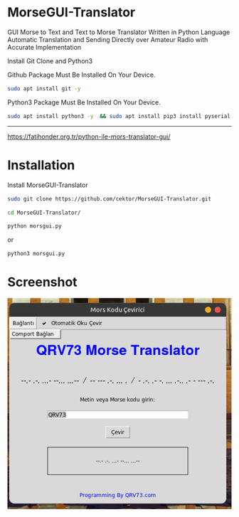 # MorseGUI-Translator
GUI Morse to Text and Text to Morse Translator Written in Python Language Automatic Translation and Sending Directly over Amateur Radio with Accurate Implementation

Install Git Clone and Python3

Github Package Must Be Installed On Your Device.
```bash
sudo apt install git -y
```

Python3 Package Must Be Installed On Your Device.
```bash
sudo apt install python3 -y  && sudo apt install pip3 install pyserial

```

----------------------------------
https://fatihonder.org.tr/python-ile-mors-translator-gui/

# Installation
Install MorseGUI-Translator
```bash
sudo git clone https://github.com/cektor/MorseGUI-Translator.git
```
```bash
cd MorseGUI-Translator/
```

```bash
python morsgui.py
```
or

```bash
python3 morsgui.py
```

# Screenshot

![Demo](morsgui.png) 
